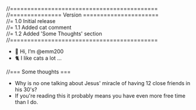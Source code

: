 //===========================================<br>
//=============== Version ======================<br>
//= 1.0 Initial release<br>
//= 1.1 Added cat comment<br>
//= 1.2 Added 'Some Thoughts' section<br>
//===========================================<br>

- 👋 Hi, I’m @emm200
- 🐈 I like cats a lot ...

//=== Some thoughts ===<br>
- Why is no one talking about Jesus' miracle of having 12 close friends in his 30's?
- If you're reading this it probably means you have even more free time than I do.
